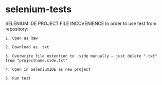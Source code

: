# selenium-tests
SELENIUM IDE PROJECT FILE INCOVENIENCE
In order to use test from repository:

    1. Open as Raw
    
    2. Download as .txt
    
    3. Overwrite file extention to .side manually — just delete ".txt" from "projectname.side.txt"
    
    4. Open in SeleniumIDE as new project
    
    5. Run test

